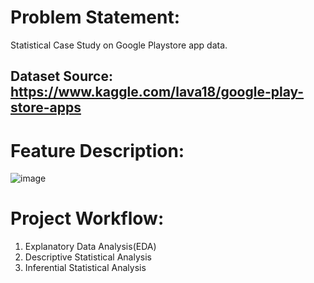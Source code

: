 # Problem Statement:

Statistical Case Study on Google Playstore app data.

## Dataset Source: https://www.kaggle.com/lava18/google-play-store-apps

# Feature Description:

![image](https://user-images.githubusercontent.com/85027425/129471854-d096c5df-bef9-4d0d-9a98-aaefbd1facac.png)

# Project Workflow:

1. Explanatory Data Analysis(EDA)
2. Descriptive Statistical Analysis
3. Inferential Statistical Analysis

